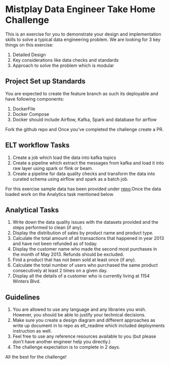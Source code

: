# Mistplay Data Engineer Take Home Challenge

This is an exercise for you to demonstrate your design and implementation skills to solve a typical data engineering problem.
We are looking for 3 key things on this exercise:
 1. Detailed Design
 2. Key considerations like data checks and standards
 3. Approach to solve the problem which is modular

## Project Set up Standards
You are expected to create the feature branch as such its deployable and have following components:
 1. DockerFile
 2. Docker Compose
 3. Docker should include Airflow, Kafka, Spark and database for airflow

Fork the github repo and Once you've completed the challenge create a PR.

## ELT workflow Tasks
 1. Create a job which load the data into kafka topics
 2. Create a pipeline which extract the messages from kafka and load it into raw layer using spark or flink or beam.
 3. Create a pipeline for data quality checks and transform the data into curated schema using airflow and spark as a batch job.

For this exercise sample data has been provided under [repo](sample_data).Once the data loaded work on the Analytics task mentioned below.
## Analytical Tasks

 1. Write down the data quality issues with the datasets provided and the steps performed to clean (if any).
 2. Display the distribution of sales by product name and product type.
 3. Calculate the total amount of all transactions that happened in year 2013 and have not been refunded as of today.
 4. Display the customer name who made the second most purchases in the month of May 2013. Refunds should be excluded.
 5. Find a product that has not been sold at least once (if any).
 6. Calculate the total number of users who purchased the same product consecutively at least 2 times on a given day.
 7. Display all the details of a customer who is currently living at 1154 Winters Blvd.

## Guidelines

 1. You are allowed to use any language and any libraries you wish. However, you should be able to justify your technical decisions.
 2. Make sure you create a design diagram and different approaches as write up document in to repo as elt_readme which included deployments instruction as well.
 3. Feel free to use any reference resources available to you (but please don't have another engineer help you directly.)
 4. The challenge expectation is to complete in 2 days.

All the best for the challenge!